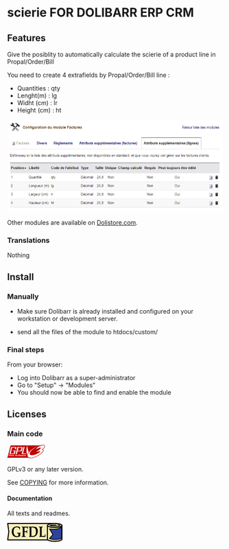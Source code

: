# scierie FOR DOLIBARR ERP CRM

## Features
Give the posiblity to automatically calculate the scierie of a product line in Propal/Order/Bill

You need to create 4 extrafields by Propal/Order/Bill line :
- Quantities : qty
- Lenght(m) : lg
- Widht (cm) : lr
- Height (cm) : ht

![Extra fields](img/extra.png)

Other modules are available on <a href="https://www.dolistore.com" target="_new">Dolistore.com</a>.


### Translations

Nothing



Install
-------

### Manually

- Make sure Dolibarr is already installed and configured on your workstation or development server.

- send all the files of the module to htdocs/custom/

### <a name="final_steps"></a>Final steps

From your browser:

  - Log into Dolibarr as a super-administrator
  - Go to "Setup" -> "Modules"
  - You should now be able to find and enable the module


Licenses
--------

### Main code

![GPLv3 logo](img/gplv3.png)

GPLv3 or any later version.

See [COPYING](COPYING) for more information.

#### Documentation

All texts and readmes.

![GFDL logo](img/gfdl.png)
